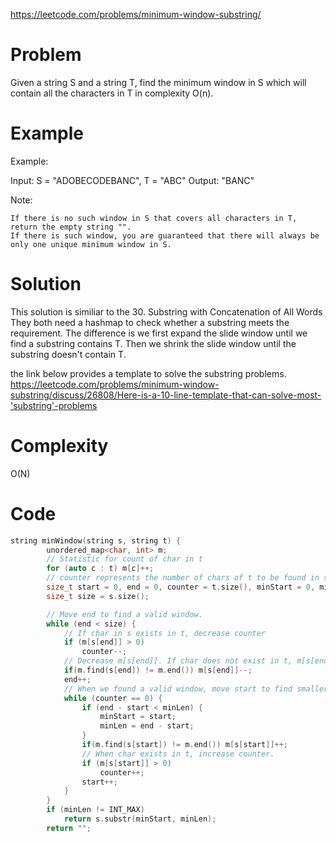 https://leetcode.com/problems/minimum-window-substring/

# Problem
Given a string S and a string T, find the minimum window in S which will contain all the characters in T in complexity O(n).

# Example
Example:

Input: S = "ADOBECODEBANC", T = "ABC"
Output: "BANC"

Note:

    If there is no such window in S that covers all characters in T, return the empty string "".
    If there is such window, you are guaranteed that there will always be only one unique minimum window in S.


# Solution
This solution is similiar to the 30. Substring with Concatenation of All Words
They both need a hashmap to check whether a substring meets the requirement.
The difference is we first expand the slide window until we find a substring contains T.
Then we shrink the slide window until the substring doesn't contain T.

the link below provides a template to solve the substring problems.
https://leetcode.com/problems/minimum-window-substring/discuss/26808/Here-is-a-10-line-template-that-can-solve-most-'substring'-problems

# Complexity
O(N)

# Code

```c++
string minWindow(string s, string t) {
        unordered_map<char, int> m;
        // Statistic for count of char in t
        for (auto c : t) m[c]++;
        // counter represents the number of chars of t to be found in s.
        size_t start = 0, end = 0, counter = t.size(), minStart = 0, minLen = INT_MAX;
        size_t size = s.size();

        // Move end to find a valid window.
        while (end < size) {
            // If char in s exists in t, decrease counter
            if (m[s[end]] > 0)
                counter--;
            // Decrease m[s[end]]. If char does not exist in t, m[s[end]] will be negative.
            if(m.find(s[end]) != m.end()) m[s[end]]--;
            end++;
            // When we found a valid window, move start to find smaller window.
            while (counter == 0) {
                if (end - start < minLen) {
                    minStart = start;
                    minLen = end - start;
                }
                if(m.find(s[start]) != m.end()) m[s[start]]++;
                // When char exists in t, increase counter.
                if (m[s[start]] > 0)
                    counter++;
                start++;
            }
        }
        if (minLen != INT_MAX)
            return s.substr(minStart, minLen);
        return "";
```

```python


```
